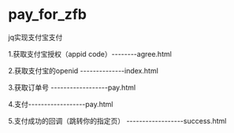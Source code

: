 # pay_for_zfb
jq实现支付宝支付

1.获取支付宝授权（appid code）--------agree.html

2.获取支付宝的openid  --------------index.html

3.获取订单号 ------------------pay.html

4.支付------------------pay.html

5.支付成功的回调（跳转你的指定页） ------------------success.html